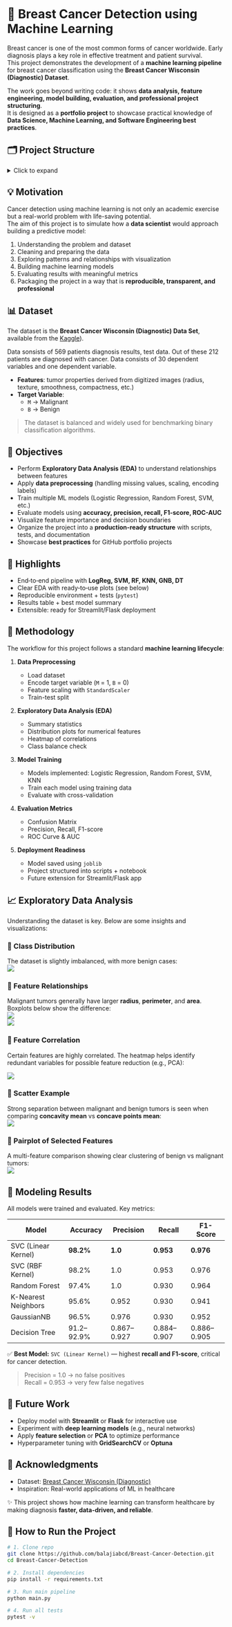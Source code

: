 # 🧬 Breast Cancer Detection using Machine Learning

Breast cancer is one of the most common forms of cancer worldwide. Early diagnosis plays a key role in effective treatment and patient survival.  
This project demonstrates the development of a **machine learning pipeline** for breast cancer classification using the **Breast Cancer Wisconsin (Diagnostic) Dataset**.  

The work goes beyond writing code: it shows **data analysis, feature engineering, model building, evaluation, and professional project structuring**.  
It is designed as a **portfolio project** to showcase practical knowledge of **Data Science, Machine Learning, and Software Engineering best practices**.







## 🗂️ Project Structure

<details>
<summary>Click to expand</summary>
```
Breast-Cancer-Detection/
├─ images/                         # All figures used in README and notebooks
├─ notebooks/                      # Exploratory analysis / experiments
├─ src/                            # Reusable Python modules
├─ tests/                          # Unit tests (pytest)
├─ main.py                         # Simple training / evaluation entry point
├─ README.md                       # This file
├─ requirements.txt                # Python deps (pin for reproducibility)
├─ pytest.ini                      # pytest config (pythonpath, testpaths)
└─ .gitignore
```
</details>







## 💡 Motivation

Cancer detection using machine learning is not only an academic exercise but a real-world problem with life-saving potential.  
The aim of this project is to simulate how a **data scientist** would approach building a predictive model:  
1. Understanding the problem and dataset  
2. Cleaning and preparing the data  
3. Exploring patterns and relationships with visualization  
4. Building machine learning models  
5. Evaluating results with meaningful metrics  
6. Packaging the project in a way that is **reproducible, transparent, and professional**  








## 📊 Dataset

The dataset is the **Breast Cancer Wisconsin (Diagnostic) Data Set**, available from the [Kaggle](https://www.kaggle.com/datasets/yasserh/breast-cancer-dataset?select=breast-cancer.csv)).

Data sonsists of 569 patients diagnosis results, test data. Out of these 212 patients are diagnosed with cancer. Data consists of 30 dependent variables and one dependent variable. 

- **Features**: tumor properties derived from digitized images (radius, texture, smoothness, compactness, etc.)  
- **Target Variable**:  
  - `M` → Malignant  
  - `B` → Benign  

> The dataset is balanced and widely used for benchmarking binary classification algorithms.








## 🎯 Objectives

- Perform **Exploratory Data Analysis (EDA)** to understand relationships between features  
- Apply **data preprocessing** (handling missing values, scaling, encoding labels)  
- Train multiple ML models (Logistic Regression, Random Forest, SVM, etc.)  
- Evaluate models using **accuracy, precision, recall, F1-score, ROC-AUC**  
- Visualize feature importance and decision boundaries  
- Organize the project into a **production-ready structure** with scripts, tests, and documentation  
- Showcase **best practices** for GitHub portfolio projects  








## 📌 Highlights

* End‑to‑end pipeline with **LogReg, SVM, RF, KNN, GNB, DT**
* Clear EDA with ready‑to‑use plots (see below)
* Reproducible environment + tests (`pytest`)
* Results table + best model summary
* Extensible: ready for Streamlit/Flask deployment








## 🔬 Methodology

The workflow for this project follows a standard **machine learning lifecycle**:

1. **Data Preprocessing**  
   - Load dataset  
   - Encode target variable (`M` = 1, `B` = 0)  
   - Feature scaling with `StandardScaler`  
   - Train-test split  

2. **Exploratory Data Analysis (EDA)**  
   - Summary statistics  
   - Distribution plots for numerical features  
   - Heatmap of correlations  
   - Class balance check  

3. **Model Training**  
   - Models implemented: Logistic Regression, Random Forest, SVM, KNN  
   - Train each model using training data  
   - Evaluate with cross-validation  

4. **Evaluation Metrics**  
   - Confusion Matrix  
   - Precision, Recall, F1-score  
   - ROC Curve & AUC  

5. **Deployment Readiness**  
   - Model saved using `joblib`  
   - Project structured into scripts + notebook  
   - Future extension for Streamlit/Flask app  








## 📈 Exploratory Data Analysis  

Understanding the dataset is key. Below are some insights and visualizations:  

### 🔹 Class Distribution  
The dataset is slightly imbalanced, with more benign cases:  
![](images/class_distribution.png)  


### 🔹 Feature Relationships  
Malignant tumors generally have larger **radius**, **perimeter**, and **area**. Boxplots below show the difference:  
![](images/radius_mean_boxplot.png)  
![](images/texture_mean_boxplot.png)  


### 🔹 Feature Correlation  
Certain features are highly correlated. The heatmap helps identify redundant variables for possible feature reduction (e.g., PCA):  

![](images/correlation_heatmap.png)  


### 🔹 Scatter Example  
Strong separation between malignant and benign tumors is seen when comparing **concavity mean** vs **concave points mean**:  
![](images/concavity_scatter.png)  


### 🔹 Pairplot of Selected Features  
A multi-feature comparison showing clear clustering of benign vs malignant tumors:  
![](images/pairplot_selected_features.png)  












## 🤖 Modeling Results

All models were trained and evaluated. Key metrics:

| Model                | Accuracy | Precision | Recall | F1-Score |
|----------------------|---------|-----------|--------|----------|
| SVC (Linear Kernel)  | **98.2%** | **1.0**   | **0.953** | **0.976** |
| SVC (RBF Kernel)     | 98.2%   | 1.0       | 0.953  | 0.976    |
| Random Forest        | 97.4%   | 1.0       | 0.930  | 0.964    |
| K-Nearest Neighbors  | 95.6%   | 0.952     | 0.930  | 0.941    |
| GaussianNB           | 96.5%   | 0.976     | 0.930  | 0.952    |
| Decision Tree        | 91.2–92.9% | 0.867–0.927 | 0.884–0.907 | 0.886–0.905 |

✅ **Best Model:** `SVC (Linear Kernel)` — highest **recall and F1-score**, critical for cancer detection.  

> Precision = 1.0 → no false positives  
> Recall = 0.953 → very few false negatives  












## 🚀 Future Work  

- Deploy model with **Streamlit** or **Flask** for interactive use  
- Experiment with **deep learning models** (e.g., neural networks)  
- Apply **feature selection** or **PCA** to optimize performance  
- Hyperparameter tuning with **GridSearchCV** or **Optuna**  












## 🙌 Acknowledgments  

- Dataset: [Breast Cancer Wisconsin (Diagnostic)](https://www.kaggle.com/datasets/yasserh/breast-cancer-dataset)  
- Inspiration: Real-world applications of ML in healthcare  

✨ This project shows how machine learning can transform healthcare by making diagnosis **faster, data-driven, and reliable**.  

  









## 🚀 How to Run the Project

```bash
# 1. Clone repo
git clone https://github.com/balajiabcd/Breast-Cancer-Detection.git
cd Breast-Cancer-Detection

# 2. Install dependencies
pip install -r requirements.txt

# 3. Run main pipeline
python main.py

# 4. Run all tests
pytest -v 



